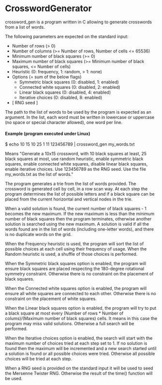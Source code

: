 # CrosswordGenerator

crossword_gen is a program written in C allowing to generate crosswords from a list of words.

The following parameters are expected on the standard input:

- Number of rows (> 0)
- Number of columns (>= Number of rows, Number of cells <= 65536)
- Minimum number of black squares (>= 0)
- Maximum number of black squares (>= Minimum number of black squares, <= Number of cells)
- Heuristic (0: frequency, 1: random, > 1: none)
- Options (= sum of the below flags)
  - Symmetric black squares (0: disabled, 1: enabled)
  - Connected white squares (0: disabled, 2: enabled)
  - Linear black squares (0: disabled, 4: enabled)
  - Iterative choices (0: disabled, 8: enabled)
- \[ RNG seed \]

The path to the list of words to be used by the program is expected as an argument. In the list, each word must be written in lowercase or uppercase (no space or special character allowed), one word per line.

#### Example (program executed under Linux)

$ echo 10 15 10 25 1 11 123456789 | crossword_gen my_words.txt

Means "Generate a 10x15 crossword, with 10 black squares at least, 25 black squares at most, use random heuristic, enable symmetric black squares, enable connected white squares, disable linear black squares, enable iterative choices. Use 123456789 as the RNG seed. Use the file my_words.txt as the list of words."

The program generates a trie from the list of words provided. The crossword is generated cell by cell, in a row scan way. At each step the program determines the list of possible letters and if a black square can be placed from the current horizontal and vertical nodes in the trie.

When a valid solution is found, the current number of black squares - 1 becomes the new maximum. If the new maximum is less than the minimum number of black squares then the program terminates, otherwise another solution is searched using the new maximum. A solution is valid if all the words found are in the list of words (including one-letter words), and there is no duplicate words on the grid.

When the Frequency heuristic is used, the program will sort the list of possible choices at each cell using their frequency of usage. When the Random heuristic is used, a shuffle of those choices is performed.

When the Symmetric black squares option is enabled, the program will ensure black squares are placed respecting the 180-degree rotational symmetry constraint. Otherwise there is no constraint on the placement of black squares.

When the Connected white squares option is enabled, the program will ensure all white squares are connected to each other. Otherwise there is no constraint on the placement of white squares.

When the Linear black squares option is enabled, the program will try to put a black square at most every (Number of rows \* Number of colums)/(Maximum number of black squares) cells. It means in this case the program may miss valid solutions. Otherwise a full search will be performed.

When the Iterative choices option is enabled, the search will start with the maximum number of choices tried at each step set to 1. If no solution is found then the maximum will be incremented and a new search started until a solution is found or all possible choices were tried. Otherwise all possible choices will be tried at each step.

When a RNG seed is provided on the standard input it will be used to seed the Mersenne Twister RNG. Otherwise the result of the time() function will be used.
